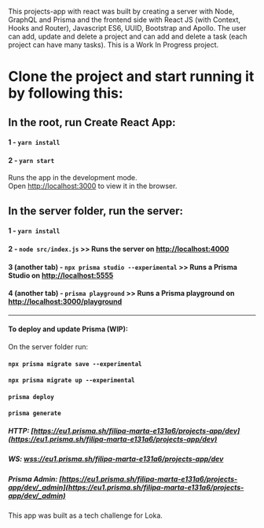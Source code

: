 This projects-app with react was built by creating a server with Node, GraphQL and Prisma and the frontend side with React JS (with Context, Hooks and Router), Javascript ES6, UUID, Bootstrap and Apollo. The user can add, update and delete a project and can add and delete a task (each project can have many tasks). This is a Work In Progress project. 

# Clone the project and start running it by following this:

## In the root, run Create React App:
#### 1 - `yarn install`
#### 2 - `yarn start`
Runs the app in the development mode.\
Open [http://localhost:3000](http://localhost:3000) to view it in the browser.

## In the server folder, run the server: 
#### 1 - `yarn install`
#### 2 - `node src/index.js` >> Runs the server on [http://localhost:4000](http://localhost:4000)
#### 3 (another tab) - `npx prisma studio --experimental` >> Runs a Prisma Studio on [http://localhost:5555](http://localhost:5555)
#### 4 (another tab) - `prisma playground` >> Runs a Prisma playground on [http://localhost:3000/playground](http://localhost:3000/playground)

-------------------------------------

#### To deploy and update Prisma (WIP):
On the server folder run: 
#### `npx prisma migrate save --experimental`
#### `npx prisma migrate up --experimental`
#### `prisma deploy`
#### `prisma generate`

##### HTTP: [https://eu1.prisma.sh/filipa-marta-e131a6/projects-app/dev](https://eu1.prisma.sh/filipa-marta-e131a6/projects-app/dev)
##### WS: [wss://eu1.prisma.sh/filipa-marta-e131a6/projects-app/dev](wss://eu1.prisma.sh/filipa-marta-e131a6/projects-app/dev)
##### Prisma Admin: [https://eu1.prisma.sh/filipa-marta-e131a6/projects-app/dev/_admin](https://eu1.prisma.sh/filipa-marta-e131a6/projects-app/dev/_admin)

This app was built as a tech challenge for Loka.
